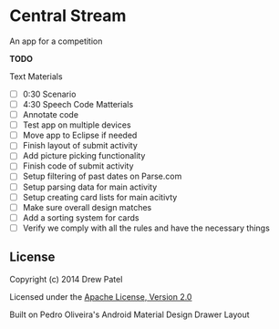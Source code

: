 Central Stream
================================

An app for a competition

**TODO**

Text Materials
- [ ] 0:30 Scenario
- [ ] 4:30 Speech
Code Matterials
- [ ] Annotate code
- [ ] Test app on multiple devices
- [ ] Move app to Eclipse if needed
- [ ] Finish layout of submit activity
- [ ] Add picture picking functionality
- [ ] Finish code of submit activity
- [ ] Setup filtering of past dates on Parse.com
- [ ] Setup parsing data for main activity
- [ ] Setup creating card lists for main acitivty
- [ ] Make sure overall design matches
- [ ] Add a sorting system for cards
- [ ] Verify we comply with all the rules and have the necessary things
 
## License
Copyright (c) 2014 Drew Patel

Licensed under the [Apache License, Version 2.0](http://www.apache.org/licenses/LICENSE-2.0.html)

Built on Pedro Oliveira's Android Material Design Drawer Layout
